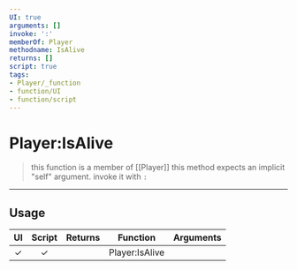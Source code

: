 ```yaml
---
UI: true
arguments: []
invoke: ':'
memberOf: Player
methodname: IsAlive
returns: []
script: true
tags:
- Player/_function
- function/UI
- function/script
---
```

# Player:IsAlive
> this function is a member of [[Player]]
> this method expects an implicit "self" argument. invoke it with `:`
-----
## Usage
|  UI | Script | Returns | Function | Arguments |
|:---:|:------:|-------:|:--------:|:---------|
|✓|✓||Player:IsAlive||
